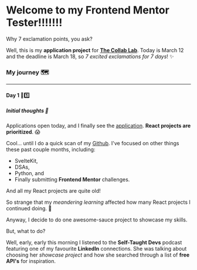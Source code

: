# Welcome to my **Frontend Mentor Tester**!!!!!!!

Why 7 exclamation points, you ask?

Well, this is my **application project** for **[The Collab Lab](https://the-collab-lab.codes/)**.  Today is March 12 and the deadline is March 18, so _7 excited exclamations for 7 days_! ✨

### My journey 🗺️

<hr>

#### Day 1 🏁1️⃣

##### Initial thoughts 🤔

Applications open today, and I finally see the [application](https://airtable.com/shrv9cqaTVHNhCvT1).  **React projects are prioritized**. 😱

Cool... until I do a quick scan of my [Github](https://github.com/JoleneKearse).  I've focused on other things these past couple months, including:
- SvelteKit,
- DSAs,
- Python, and
- Finally submitting **Frontend Mentor** challenges.

And all my React projects are quite old! 

So strange that my _meandering learning_ affected how many React projects I continued doing. 🤣  

Anyway, I decide to do one awesome-sauce project to showcase my skills.  

But, what to do?

Well, early, early this morning I listened to the **Self-Taught Devs** podcast featuring one of my favourite **LinkedIn** connections.  She was talking about choosing her _showcase project_ and how she searched through a list of **free API's** for inspiration.

